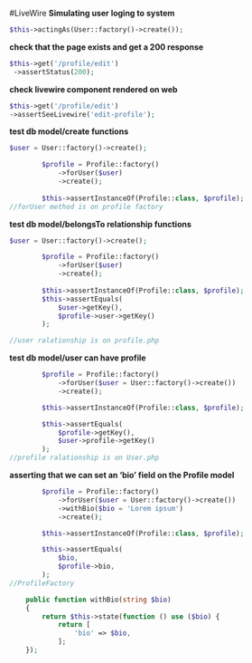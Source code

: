 #LiveWire
**Simulating user loging to system**
```php
$this->actingAs(User::factory()->create());
```

**check that the page exists and get a 200 response**

```php
$this->get('/profile/edit')
 ->assertStatus(200);
```

**check livewire component rendered on web**
```php
$this->get('/profile/edit')
->assertSeeLivewire('edit-profile');
```

**test db model/create functions**
```php
$user = User::factory()->create();

        $profile = Profile::factory()
            ->forUser($user)
            ->create();
        
        $this->assertInstanceOf(Profile::class, $profile);
//forUser method is on profile factory
```

**test db model/belongsTo relationship functions**
```php
$user = User::factory()->create();

        $profile = Profile::factory()
            ->forUser($user)
            ->create();
        
        $this->assertInstanceOf(Profile::class, $profile);
        $this->assertEquals(
            $user->getKey(),
            $profile->user->getKey()
        );

//user ralationship is on profile.php
```

**test db model/user can have profile**
```php
        $profile = Profile::factory()
            ->forUser($user = User::factory()->create())
            ->create();

        $this->assertInstanceOf(Profile::class, $profile);

        $this->assertEquals(
            $profile->getKey(),
            $user->profile->getKey()
        );
//profile ralationship is on User.php
```

**asserting that we can set an ‘bio’ field on the Profile model**
```php
        $profile = Profile::factory()
            ->forUser($user = User::factory()->create())
            ->withBio($bio = 'Lorem ipsum')
            ->create();

        $this->assertInstanceOf(Profile::class, $profile);

        $this->assertEquals(
            $bio,
            $profile->bio,
        );
//ProfileFactory

    public function withBio(string $bio)
    {
        return $this->state(function () use ($bio) {
            return [
                'bio' => $bio,
            ];
    });

```